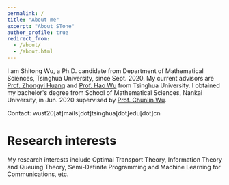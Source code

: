 ```yaml
---
permalink: /
title: "About me"
excerpt: "About STone"
author_profile: true
redirect_from: 
  - /about/
  - /about.html
---
```


I am Shitong Wu, a Ph.D. candidate from Department of Mathematical Sciences, Tsinghua University, since Sept. 2020. My current advisors are [Prof. Zhongyi Huang](https://math.tsinghua.edu.cn/info/1125/1620.htm) and [Prof. Hao Wu](https://haowu1983.github.io/) from Tsinghua University. I obtained my bachelor's degree from School of Mathematical Sciences, Nankai University, in Jun. 2020 supervised by [Prof. Chunlin Wu](https://math.nankai.edu.cn/2016/1113/c5624a51475/page.htm).

Contact: wust20[at]mails[dot]tsinghua[dot]edu[dot]cn

Research interests
======
My research interests include Optimal Transport Theory, Information Theory and Queuing Theory, Semi-Definite Programming and Machine Learning for Communications, etc.
